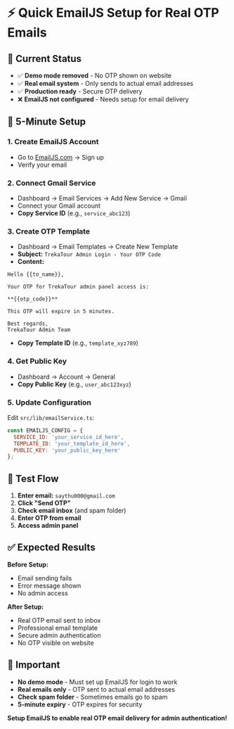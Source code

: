 # ⚡ Quick EmailJS Setup for Real OTP Emails

## 🎯 Current Status
- ✅ **Demo mode removed** - No OTP shown on website
- ✅ **Real email system** - Only sends to actual email addresses
- ✅ **Production ready** - Secure OTP delivery
- ❌ **EmailJS not configured** - Needs setup for email delivery

## 🚀 5-Minute Setup

### 1. Create EmailJS Account
- Go to [EmailJS.com](https://www.emailjs.com/) → Sign up
- Verify your email

### 2. Connect Gmail Service
- Dashboard → Email Services → Add New Service → Gmail
- Connect your Gmail account
- **Copy Service ID** (e.g., `service_abc123`)

### 3. Create OTP Template
- Dashboard → Email Templates → Create New Template
- **Subject:** `TrekaTour Admin Login - Your OTP Code`
- **Content:**
```
Hello {{to_name}},

Your OTP for TrekaTour admin panel access is:

**{{otp_code}}**

This OTP will expire in 5 minutes.

Best regards,
TrekaTour Admin Team
```
- **Copy Template ID** (e.g., `template_xyz789`)

### 4. Get Public Key
- Dashboard → Account → General
- **Copy Public Key** (e.g., `user_abc123xyz`)

### 5. Update Configuration
Edit `src/lib/emailService.ts`:
```javascript
const EMAILJS_CONFIG = {
  SERVICE_ID: 'your_service_id_here',
  TEMPLATE_ID: 'your_template_id_here', 
  PUBLIC_KEY: 'your_public_key_here'
};
```

## 🧪 Test Flow
1. **Enter email:** `saythu000@gmail.com`
2. **Click "Send OTP"**
3. **Check email inbox** (and spam folder)
4. **Enter OTP from email**
5. **Access admin panel**

## ✅ Expected Results

**Before Setup:**
- Email sending fails
- Error message shown
- No admin access

**After Setup:**
- Real OTP email sent to inbox
- Professional email template
- Secure admin authentication
- No OTP visible on website

## 🚨 Important
- **No demo mode** - Must set up EmailJS for login to work
- **Real emails only** - OTP sent to actual email addresses
- **Check spam folder** - Sometimes emails go to spam
- **5-minute expiry** - OTP expires for security

**Setup EmailJS to enable real OTP email delivery for admin authentication!**
